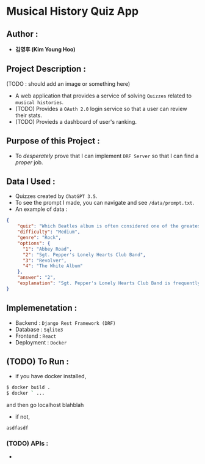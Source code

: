 # Musical History Quiz App

## Author : 
- **김영후 (Kim Young Hoo)**

## Project Description : 
(TODO : should add an image or something here)
- A web application that provides a service of solving `Quizzes` related to `musical histories`.
- (TODO) Provides a `OAuth 2.0` login service so that a user can review their stats.
- (TODO) Provieds a dashboard of user's ranking.


## Purpose of this Project : 
- To *desperately* prove that I can implement `DRF Server` so that I can find a *proper* job.
## Data I Used : 
- Quizzes created by `ChatGPT 3.5`.
- To see the prompt I made, you can navigate and see `/data/prompt.txt`.
- An example of data : 
```json  
{
    "quiz": "Which Beatles album is often considered one of the greatest of all time?",
    "difficulty": "Medium",
    "genre": "Rock",
    "options": {
      "1": "Abbey Road",
      "2": "Sgt. Pepper's Lonely Hearts Club Band",
      "3": "Revolver",
      "4": "The White Album"
    },
    "answer": "2",
    "explanation": "Sgt. Pepper's Lonely Hearts Club Band is frequently regarded as one of the greatest albums in the history of music, with its innovative production and eclectic sound."
}
```
## Implemenetation :
- Backend : `Django Rest Framework (DRF)`
- Database : `Sqlite3`
- Frontend : `React`
- Deployment : `Docker`

## (TODO) To Run  : 
- if you have docker installed,
 ```bash
 $ docker build . 
 $ docker ` ...
 ```
 and then go localhost blahblah

- if not, 
```
asdfasdf
```

### (TODO) APIs :
- 
